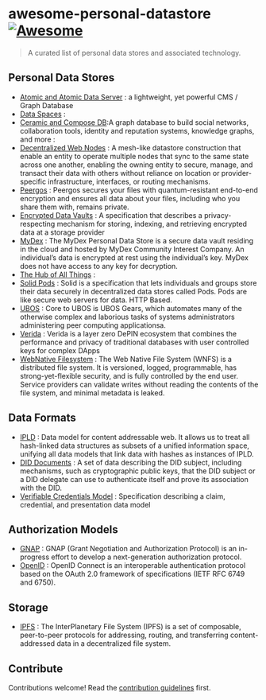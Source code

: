 # awesome-personal-datastore [![Awesome](https://awesome.re/badge.svg)](https://awesome.re)

> A curated list of personal data stores and associated technology.

## Personal Data Stores

- [Atomic and Atomic Data Server](https://atomicserver.eu/) : a lightweight, yet powerful CMS / Graph Database
- [Data Spaces]() : 
- [Ceramic and Compose DB](https://ceramic.network/composedb):A graph database to build social networks, collaboration tools, identity and reputation systems, knowledge graphs, and more : 
- [Decentralized Web
  Nodes](https://identity.foundation/decentralized-web-node/spec/) : A mesh-like datastore construction that enable an entity to operate multiple nodes that sync to the same state across one another, enabling the owning entity to secure, manage, and transact their data with others without reliance on location or provider-specific infrastructure, interfaces, or routing mechanisms.
- [Peergos](https://peergos.org/) : Peergos secures your files with quantum-resistant end-to-end encryption and ensures all data about your files, including who you share them with, remains private.
- [Encrypted Data
  Vaults](https://digitalbazaar.github.io/encrypted-data-vaults/) : A
  specification that describes a privacy-respecting mechanism for storing, indexing, and retrieving encrypted data at a storage provider
- [MyDex](https://mydex.org/) : The MyDex Personal Data Store is a secure data vault residing in the
  cloud and hosted by MyDex Community Interest Company. An individual’s data is
  encrypted at rest using the individual’s key. MyDex does not have access to
  any key for decryption.  
- [The Hub of All Things]() : 
- [Solid Pods](https://solidproject.org/) : Solid is a specification that lets
  individuals and groups store their data securely in decentralized data stores
  called Pods. Pods are like secure web servers for data. HTTP Based.
- [UBOS]( https://ubos.net/docs/architecture/) : Core to UBOS is UBOS Gears, which automates many of the otherwise complex and laborious tasks of systems administrators administering peer computing applicationsa.
- [Verida](https://www.verida.network/) :  Verida is a layer zero DePIN ecosystem that combines the performance and privacy of traditional databases with user controlled keys for complex DApps
- [WebNative Filesystem](https://github.com/wnfs-wg) : The Web Native File System (WNFS) is a distributed file system. It is versioned, logged, programmable, has strong-yet-flexible security, and is fully controlled by the end user. Service providers can validate writes without reading the contents of the file system, and minimal metadata is leaked.

## Data Formats

- [IPLD](https://ipld.io/) :  Data model for content addressable web. It allows us to treat all hash-linked data structures as subsets of a unified information space, unifying all data models that link data with hashes as instances of IPLD.
- [DID Documents](https://www.w3.org/TR/did-core/) : A set of data describing the DID subject, including mechanisms, such as cryptographic public keys, that the DID subject or a DID delegate can use to authenticate itself and prove its association with the DID.
- [Verifiable Credentials Model](https://www.w3.org/TR/vc-data-model/) : Specification describing a claim,
  credential, and presentation data model

## Authorization Models

- [GNAP](https://oauth.net/gnap/) : GNAP (Grant Negotiation and Authorization Protocol) is an in-progress effort to develop a next-generation authorization protocol. 
- [OpenID](https://openid.net/) : OpenID Connect is an interoperable authentication protocol based on the OAuth 2.0 framework of specifications (IETF RFC 6749 and 6750).

## Storage

- [IPFS](https://ipfs.tech/) : The InterPlanetary File System (IPFS) is a set of composable, peer-to-peer protocols for addressing, routing, and transferring content-addressed data in a decentralized file system.

## Contribute

Contributions welcome! Read the [contribution guidelines](contributing.md) first.
